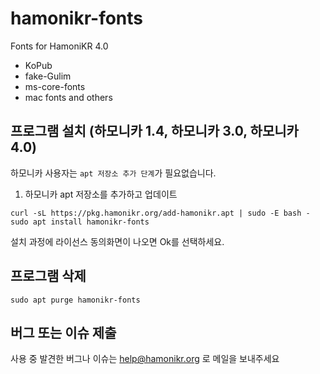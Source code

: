 # hamonikr-fonts

Fonts for HamoniKR 4.0

 * KoPub
 * fake-Gulim
 * ms-core-fonts
 * mac fonts and others

## 프로그램 설치 (하모니카 1.4, 하모니카 3.0, 하모니카 4.0)

하모니카 사용자는 `apt 저장소 추가 단계`가 필요없습니다.

1) 하모니카 apt 저장소를 추가하고 업데이트
```
curl -sL https://pkg.hamonikr.org/add-hamonikr.apt | sudo -E bash -
sudo apt install hamonikr-fonts
```
설치 과정에 라이선스 동의화면이 나오면 Ok를 선택하세요.


## 프로그램 삭제

```
sudo apt purge hamonikr-fonts
```

## 버그 또는 이슈 제출

사용 중 발견한 버그나 이슈는 help@hamonikr.org 로 메일을 보내주세요
